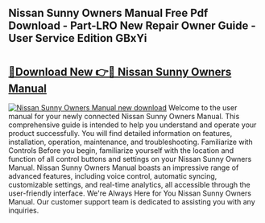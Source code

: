 ## Nissan Sunny Owners Manual Free Pdf Download - Part-LRO New Repair Owner Guide - User Service Edition GBxYi

# <h2><a href="http://cf28660.oget.top/?id=Nissan+Sunny+Owners+Manual">🔗Download New 👉🔴 Nissan Sunny Owners Manual</a></h2>

[![Nissan Sunny Owners Manual new download](https://i.imgur.com/5g1atiW.png)](http://cf28660.oget.top/?id=Nissan+Sunny+Owners+Manual)
Welcome to the user manual for your newly connected Nissan Sunny Owners Manual. This comprehensive guide is intended to help you understand and operate your product successfully. You will find detailed information on features, installation, operation, maintenance, and troubleshooting. Familiarize with Controls Before you begin, familiarize yourself with the location and function of all control buttons and settings on your Nissan Sunny Owners Manual. Nissan Sunny Owners Manual boasts an impressive range of advanced features, including voice control, automatic syncing, customizable settings, and real-time analytics, all accessible through the user-friendly interface. We're Always Here for You Nissan Sunny Owners Manual. Our customer support team is dedicated to assisting you with any inquiries.
